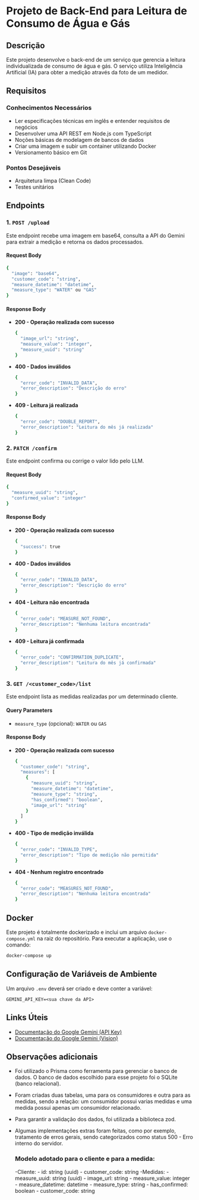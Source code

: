 
# Projeto de Back-End para Leitura de Consumo de Água e Gás

## Descrição

Este projeto desenvolve o back-end de um serviço que gerencia a leitura individualizada de consumo de água e gás. O serviço utiliza Inteligência Artificial (IA) para obter a medição através da foto de um medidor.

## Requisitos

### Conhecimentos Necessários

- Ler especificações técnicas em inglês e entender requisitos de negócios
- Desenvolver uma API REST em Node.js com TypeScript
- Noções básicas de modelagem de bancos de dados
- Criar uma imagem e subir um container utilizando Docker
- Versionamento básico em Git

### Pontos Desejáveis

- Arquitetura limpa (Clean Code)
- Testes unitários

## Endpoints

### 1. `POST /upload`

Este endpoint recebe uma imagem em base64, consulta a API do Gemini para extrair a medição e retorna os dados processados.

#### Request Body

```bash
{
  "image": "base64",
  "customer_code": "string",
  "measure_datetime": "datetime",
  "measure_type": "WATER" ou "GAS"
}
```

#### Response Body

- **200 - Operação realizada com sucesso**

  ```bash
  {
    "image_url": "string",
    "measure_value": "integer",
    "measure_uuid": "string"
  }
  ```

- **400 - Dados inválidos**

  ```bash
  {
    "error_code": "INVALID_DATA",
    "error_description": "Descrição do erro"
  }
  ```

- **409 - Leitura já realizada**

  ```bash
  {
    "error_code": "DOUBLE_REPORT",
    "error_description": "Leitura do mês já realizada"
  }
  ```

### 2. `PATCH /confirm`

Este endpoint confirma ou corrige o valor lido pelo LLM.

#### Request Body

```bash
{
  "measure_uuid": "string",
  "confirmed_value": "integer"
}
```

#### Response Body

- **200 - Operação realizada com sucesso**

  ```bash
  {
    "success": true
  }
  ```

- **400 - Dados inválidos**

  ```bash
  {
    "error_code": "INVALID_DATA",
    "error_description": "Descrição do erro"
  }
  ```

- **404 - Leitura não encontrada**

  ```bash
  {
    "error_code": "MEASURE_NOT_FOUND",
    "error_description": "Nenhuma leitura encontrada"
  }
  ```

- **409 - Leitura já confirmada**

  ```bash
  {
    "error_code": "CONFIRMATION_DUPLICATE",
    "error_description": "Leitura do mês já confirmada"
  }
  ```

### 3. `GET /<customer_code>/list`

Este endpoint lista as medidas realizadas por um determinado cliente.

#### Query Parameters

- `measure_type` (opcional): `WATER` ou `GAS`

#### Response Body

- **200 - Operação realizada com sucesso**

  ```bash
  {
    "customer_code": "string",
    "measures": [
      {
        "measure_uuid": "string",
        "measure_datetime": "datetime",
        "measure_type": "string",
        "has_confirmed": "boolean",
        "image_url": "string"
      }
    ]
  }
  ```

- **400 - Tipo de medição inválida**

  ```bash
  {
    "error_code": "INVALID_TYPE",
    "error_description": "Tipo de medição não permitida"
  }
  ```

- **404 - Nenhum registro encontrado**

  ```bash
  {
    "error_code": "MEASURES_NOT_FOUND",
    "error_description": "Nenhuma leitura encontrada"
  }
  ```

## Docker

Este projeto é totalmente dockerizado e inclui um arquivo `docker-compose.yml` na raiz do repositório. Para executar a aplicação, use o comando:

```bash
docker-compose up
```

## Configuração de Variáveis de Ambiente

Um arquivo `.env` deverá ser criado e deve conter a variável:

```env
GEMINI_API_KEY=<sua chave da API>
```

## Links Úteis

- [Documentação do Google Gemini (API Key)](https://ai.google.dev/gemini-api/docs/api-key)
- [Documentação do Google Gemini (Vision)](https://ai.google.dev/gemini-api/docs/vision)

## Observações adicionais

- Foi utilizado o Prisma como ferramenta para gerenciar o banco de dados. O banco de dados escolhido para esse projeto foi o SQLite (banco relacional).
- Foram criadas duas tabelas, uma para os consumidores e outra para as medidas, sendo a relação: um consumidor possui varias medidas e uma medida possui apenas um consumidor relacionado.
- Para garantir a validação dos dados, foi utilizada a biblioteca zod.
- Algumas implementações extras foram feitas, como por exemplo, tratamento de erros gerais, sendo categorizados como status 500 - Erro interno do servidor.

  ### Modelo adotado para o cliente e para a medida:
    -Cliente:
      - id: string (uuid)
      - customer_code: string
    -Medidas:
      - measure_uuid: string (uuid)
      - image_url: string
      - measure_value: integer
      - measure_datetime: datetime
      - measure_type: string
      - has_confirmed: boolean
      - customer_code: string

